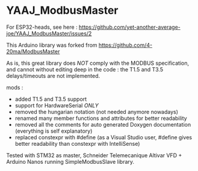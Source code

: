 # YAAJ_ModbusMaster

For ESP32-heads, see here : https://github.com/yet-another-average-joe/YAAJ_ModbusMaster/issues/2

This Arduino library was forked from https://github.com/4-20ma/ModbusMaster

As is, this great library does *NOT* comply with the MODBUS specification, and cannot without editing deep in the code : the T1.5 and T3.5 delays/timeouts are not implemented.

mods :

- added T1.5 and T3.5 support
- support for HardwareSerial *ONLY*
- removed the hungarian notation (not needed anymore nowadays)
- renamed many member functions and attributes for better readability
- removed all the comments for auto generated Doxygen documentation (everything is self explanatory)
- replaced constexpr with #define (as a Visual Studio user, #define gives better readability than constexpr with IntelliSense)

Tested with STM32 as master, Schneider Telemecanique Altivar VFD + Arduino Nanos running SimpleModbusSlave library.


